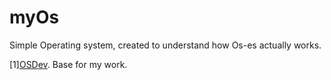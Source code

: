 # myOs
Simple Operating system, created to understand how Os-es actually works.

[1][OSDev](http://wiki.osdev.org/Main_Page). Base for my work.

